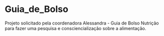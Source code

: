 # Guia_de_Bolso
Projeto solicitado pela coordenadora Alessandra - Guia de Bolso Nutrição para fazer uma pesquisa e consciencialização sobre a alimentação. 
